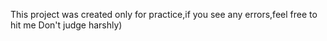 This project was created only for practice,if you see any errors,feel free to hit me
Don't judge harshly)
